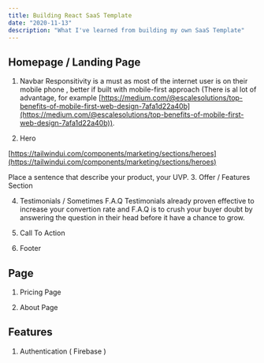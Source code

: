 ```yaml
---
title: Building React SaaS Template
date: "2020-11-13"
description: "What I've learned from building my own SaaS Template"
---
```


## Homepage / Landing Page
1. Navbar
   Responsitivity is a must as most of the internet user is on their mobile phone , better if built with mobile-first approach (There is al lot of advantage, for example [https://medium.com/@escalesolutions/top-benefits-of-mobile-first-web-design-7afa1d22a40b](https://medium.com/@escalesolutions/top-benefits-of-mobile-first-web-design-7afa1d22a40b)).

2. Hero

[https://tailwindui.com/components/marketing/sections/heroes](https://tailwindui.com/components/marketing/sections/heroes)

Place a sentence that describe your product, your UVP.
3. Offer / Features Section

4. Testimonials / Sometimes F.A.Q
  Testimonials already proven effective to increase your convertion rate and F.A.Q is to crush your buyer doubt by answering the question in their head before it have a chance to grow.

5. Call To Action

6. Footer

## Page

1. Pricing Page

2. About Page

## Features

1. Authentication ( Firebase )